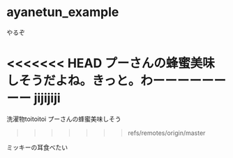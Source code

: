 # ayanetun_example
やるぞ

<<<<<<< HEAD
プーさんの蜂蜜美味しそうだよね。きっと。わーーーーーーーー
jijijiji
=======
洗濯物toitoitoi
プーさんの蜂蜜美味しそう
>>>>>>> refs/remotes/origin/master

ミッキーの耳食べたい
